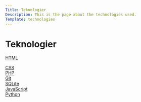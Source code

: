 ```yaml
---
Title: Teknologier
Description: This is the page about the technologies used.
Template: technologies
---
```



Teknologier
==========================

<div class="box html">

<a href="technology/html" aria-label="HTML"><i class="fab fa-html5"></i> HTML</a>
</div>

<div class="box css">
<a href="technology/css" aria-label="CSS"><i class="fab fa-css3-alt"></i> CSS</a>
</div>

<div class="box php">
<a href="technology/php" aria-label="PHP"><i class="fab fa-php"></i> PHP</a>
</div>

<div class="box git">
<a href="technology/git" aria-label="Git"><i class="fab fa-git-square"></i> Git</a>
</div>

<div class="box sql">
<a href="technology/sqlite" aria-label="SQLite"><i class="fas fa-database"></i> SQLite</a>
</div>

<div class="box js">
<a href="technology/javascript" aria-label="JavaScript"><i class="fab fa-js-square"></i> JavaScript</a>
</div>

<div class="box py">
<a href="technology/python" aria-label="Python"><i class="fab fa-python"></i> Python</a>
</div>